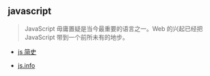 ## javascript 

> JavaScript 毋庸置疑是当今最重要的语言之一。Web 的兴起已经把 JavaScript 带到一个前所未有的地步。

- [js 简史](https://segmentfault.com/a/1190000010818888)

- [js.info](https://javascript.info/)